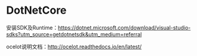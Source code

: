 # DotNetCore
安装SDK及Runtime：https://dotnet.microsoft.com/download/visual-studio-sdks?utm_source=getdotnetsdk&utm_medium=referral

ocelot说明文档：http://ocelot.readthedocs.io/en/latest/
